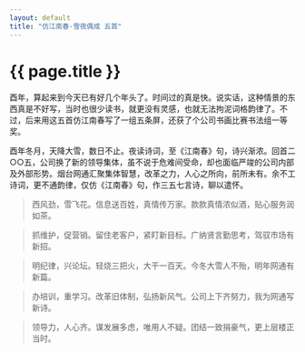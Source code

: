 ```yaml
---
layout: default
title: "仿江南春·雪夜偶成 五首"
---
```


# {{ page.title }}

酉年，算起来到今天已有好几个年头了。时间过的真是快。说实话，这种情景的东西真是不好写，当时也很少读书，就更没有灵感，也就无法拘泥词格韵律了。不过，后来用这五首仿江南春写了一组五条屏，还获了个公司书画比赛书法组一等奖。


酉年冬月，天降大雪，数日不止。夜读诗词，至《江南春》句，诗兴渐浓。回首二○○五，公司换了新的领导集体，虽不说于危难间受命，却也面临严竣的公司内部及外部形势。烟台网通汇聚集体智慧，改革之力，人心之所向，前所未有。余不工诗词，更不通韵律，仅仿《江南春》句，作三五七言诗，聊以遣怀。


> 西风劲，雪飞花。信息送百姓，真情传万家。款款真情浓似酒，贴心服务润如茶。

> 抓维护，促营销。留住老客户，紧盯新目标。广纳贤言勤思考，驾驭市场有新招。

> 明纪律，兴论坛。轻烧三把火，大干一百天。今冬大雪人不殆，明年网通有新篇。

> 办培训，重学习。改革旧体制，弘扬新风气。公司上下齐努力，我为网通写新诗。

> 领导力，人心齐。谋发展多虑，唯用人不疑。团结一致捐豪气，更上层楼正当时。

